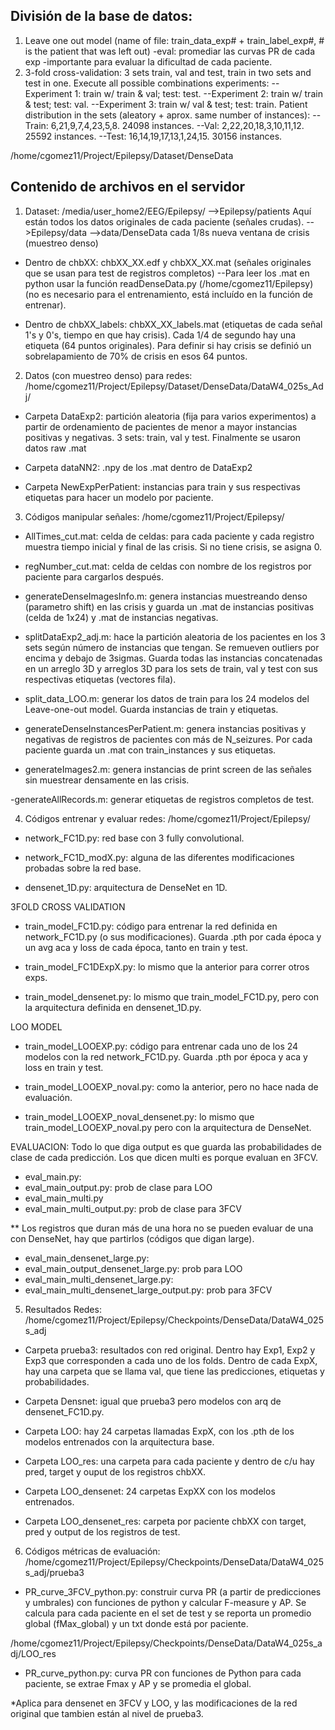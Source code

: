 ## División de la base de datos: 
1. Leave one out model (name of file: train_data_exp# + train_label_exp#, # is the patient that was left out)
  -eval: promediar las curvas PR de cada exp
  -importante para evaluar la dificultad de cada paciente.   
2. 3-fold cross-validation: 3 sets train, val and test, train in two sets and test in one. Execute all possible combinations experiments:
  --Experiment 1: train w/ train & val; test: test.
  --Experiment 2: train w/ train & test; test: val.
  --Experiment 3: train w/ val & test; test: train.
  Patient distribution in the sets (aleatory + aprox. same number of instances):
  --Train: 6,21,9,7,4,23,5,8. 24098 instances.
  --Val: 2,22,20,18,3,10,11,12. 25592 instances.
  --Test: 16,14,19,17,13,1,24,15. 30156 instances.

/home/cgomez11/Project/Epilepsy/Dataset/DenseData


## Contenido de archivos en el servidor
1. Dataset: 
/media/user_home2/EEG/Epilepsy/ 
-->Epilepsy/patients Aquí están todos los datos originales de cada paciente (señales crudas).
-->Epilepsy/data
   -->data/DenseData cada 1/8s nueva ventana de crisis (muestreo denso)

- Dentro de chbXX:
chbXX_XX.edf y chbXX_XX.mat (señales originales que se usan para test de registros completos)
  --Para leer los .mat en python usar la función readDenseData.py (/home/cgomez11/Epilepsy)(no es necesario para el entrenamiento, está incluído en la función de entrenar).

- Dentro de chbXX_labels:
chbXX_XX_labels.mat (etiquetas de cada señal 1's y 0's, tiempo en que hay crisis).
Cada 1/4 de segundo hay una etiqueta (64 puntos originales). Para definir si hay crisis se definió un sobrelapamiento de 70% de crisis en esos 64 puntos.  

2. Datos (con muestreo denso) para redes:
/home/cgomez11/Project/Epilepsy/Dataset/DenseData/DataW4_025s_Adj/
- Carpeta DataExp2: partición aleatoria (fija para varios experimentos)
a partir de ordenamiento de pacientes de menor a mayor instancias positivas y negativas. 3 sets: train, val y test. Finalmente se usaron datos raw .mat

- Carpeta dataNN2: .npy de los .mat dentro de DataExp2

- Carpeta NewExpPerPatient: instancias para train y sus respectivas etiquetas para hacer un modelo por paciente. 


3. Códigos manipular señales:
/home/cgomez11/Project/Epilepsy/
- AllTimes_cut.mat: celda de celdas: para cada paciente y cada registro muestra tiempo inicial y final de las crisis. Si no tiene crisis, se asigna 0. 
- regNumber_cut.mat: celda de celdas con nombre de los registros por paciente para cargarlos después. 

- generateDenseImagesInfo.m: genera instancias muestreando denso (parametro shift) en las crisis y guarda un .mat de instancias positivas (celda de 1x24) y .mat de instancias negativas. 

- splitDataExp2_adj.m: hace la partición aleatoria de los pacientes en los 3 sets según número de instancias que tengan. Se remueven outliers por encima y debajo de 3sigmas. Guarda todas las instancias concatenadas en un arreglo 3D y arreglos 3D para los sets de train, val y test con sus respectivas etiquetas (vectores fila). 

- split_data_LOO.m: generar los datos de train para los 24 modelos del Leave-one-out model. Guarda instancias de train y etiquetas.   

- generateDenseInstancesPerPatient.m: genera instancias positivas y negativas de registros de pacientes con más de N_seizures. Por cada paciente guarda un .mat con train_instances y sus etiquetas.

- generateImages2.m: genera instancias de print screen de las señales sin muestrear densamente en las crisis. 

-generateAllRecords.m: generar etiquetas de registros completos de test. 

4. Códigos entrenar y evaluar redes:
/home/cgomez11/Project/Epilepsy/
- network_FC1D.py: red base con 3 fully convolutional. 

- network_FC1D_modX.py: alguna de las diferentes modificaciones probadas sobre la red base. 

- densenet_1D.py: arquitectura de DenseNet en 1D. 

3FOLD CROSS VALIDATION
- train_model_FC1D.py: código para entrenar la red definida en network_FC1D.py (o sus modificaciones). Guarda .pth por cada época y un avg aca y loss de cada época, tanto en train y test. 

- train_model_FC1DExpX.py: lo mismo que la anterior para correr otros exps. 

- train_model_densenet.py: lo mismo que train_model_FC1D.py, pero con la arquitectura definida en densenet_1D.py. 

LOO MODEL
- train_model_LOOEXP.py: código para entrenar cada uno de los 24 modelos con la red network_FC1D.py. Guarda .pth por época y aca y loss en train y test. 

- train_model_LOOEXP_noval.py: como la anterior, pero no hace nada de evaluación. 

- train_model_LOOEXP_noval_densenet.py: lo mismo que train_model_LOOEXP_noval.py pero con la arquitectura de DenseNet. 

EVALUACION:
Todo lo que diga output es que guarda las probabilidades de clase de cada predicción. Los que dicen multi es porque evaluan en 3FCV. 
- eval_main.py:
- eval_main_output.py: prob de clase para LOO
- eval_main_multi.py
- eval_main_multi_output.py: prob de clase para 3FCV

** Los registros que duran más de una hora no se pueden evaluar de una con DenseNet, hay que partirlos (códigos que digan large). 
- eval_main_densenet_large.py:
- eval_main_output_densenet_large.py: prob para LOO
- eval_main_multi_densenet_large.py: 
- eval_main_multi_densenet_large_output.py: prob para 3FCV

5. Resultados Redes:
/home/cgomez11/Project/Epilepsy/Checkpoints/DenseData/DataW4_025s_adj
- Carpeta prueba3: resultados con red original. Dentro hay Exp1, Exp2 y Exp3 que corresponden a cada uno de los folds. Dentro de cada ExpX, hay una carpeta que se llama val, que tiene las predicciones, etiquetas y probabilidades. 

- Carpeta Densnet: igual que prueba3 pero modelos con arq de densenet_FC1D.py. 

- Carpeta LOO: hay 24 carpetas llamadas ExpX, con los .pth de los modelos entrenados con la arquitectura base. 

- Carpeta LOO_res: una carpeta para cada paciente y dentro de c/u hay pred, target y ouput de los registros chbXX. 

- Carpeta LOO_densenet: 24 carpetas ExpXX con los modelos entrenados. 

- Carpeta LOO_densenet_res: carpeta por paciente chbXX con target, pred y output de los registros de test.
 
6. Códigos métricas de evaluación: 
/home/cgomez11/Project/Epilepsy/Checkpoints/DenseData/DataW4_025s_adj/prueba3
- PR_curve_3FCV_python.py: construir curva PR (a partir de predicciones y umbrales) con funciones de python y calcular F-measure y AP. Se calcula para cada paciente en el set de test y se reporta un promedio global (fMax_global) y un txt donde está por paciente. 

/home/cgomez11/Project/Epilepsy/Checkpoints/DenseData/DataW4_025s_adj/LOO_res
- PR_curve_python.py: curva PR con funciones de Python para cada paciente, se extrae Fmax y AP y se promedia el global. 

*Aplica para densenet en 3FCV y LOO, y las modificaciones de la red original que tambien están al nivel de prueba3. 
